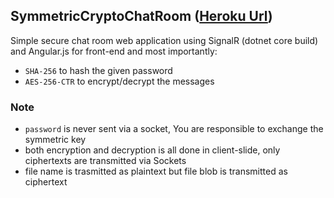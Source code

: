 ## SymmetricCryptoChatRoom ([Heroku Url](https://symmetric-crypto-chat-room.herokuapp.com/))

Simple secure chat room web application using SignalR (dotnet core build) and Angular.js for front-end and most importantly:
- `SHA-256` to hash the given password
- `AES-256-CTR` to encrypt/decrypt the messages

### Note
- `password` is never sent via a socket, You are responsible to exchange the symmetric key
- both encryption and decryption is all done in client-slide, only ciphertexts are transmitted via Sockets
- file name is trasmitted as plaintext but file blob is transmitted as ciphertext



